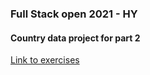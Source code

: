 ### Full Stack open 2021 - HY

#### Country data project for part 2

[Link to exercises](https://fullstackopen.com/osa2/palvelimella_olevan_datan_hakeminen#tehtavat-2-11-2-14)
